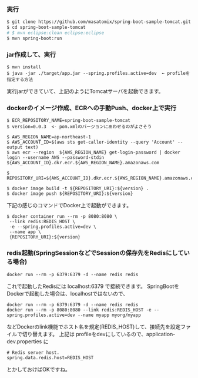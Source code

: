 
### 実行

```bash
$ git clone https://github.com/masatomix/spring-boot-sample-tomcat.git  ← 実際はほしいbranchを取得
$ cd spring-boot-sample-tomcat
# $ mvn eclipse:clean eclipse:eclipse
$ mvn spring-boot:run
```

### jar作成して、実行

```
$ mvn install
$ java -jar ./target/app.jar --spring.profiles.active=dev  ← profileを指定する方法
```

実行jarができていて、上記のようにTomcatサーバを起動できます。


### dockerのイメージ作成、ECRへの手動Push、docker上で実行

```
$ ECR_REPOSITORY_NAME=spring-boot-sample-tomcat
$ version=0.0.3  <- pom.xmlのバージョンにあわせるのがよさそう

$ AWS_REGION_NAME=ap-northeast-1
$ AWS_ACCOUNT_ID=$(aws sts get-caller-identity --query 'Account' --output text)
$ aws ecr --region  ${AWS_REGION_NAME} get-login-password | docker login --username AWS --password-stdin ${AWS_ACCOUNT_ID}.dkr.ecr.${AWS_REGION_NAME}.amazonaws.com

$ REPOSITORY_URI=${AWS_ACCOUNT_ID}.dkr.ecr.${AWS_REGION_NAME}.amazonaws.com/${ECR_REPOSITORY_NAME}

$ docker image build -t ${REPOSITORY_URI}:${version} .
$ docker image push ${REPOSITORY_URI}:${version}
```

下記の感じのコマンドでDocker上で起動ができます。

```
$ docker container run --rm -p 8080:8080 \
 --link redis:REDIS_HOST \
 -e --spring.profiles.active=dev \
 --name app \
 {REPOSITORY_URI}:${version}
```


### redis起動(SpringSessionなどでSessionの保存先をRedisにしている場合)

```
docker run --rm -p 6379:6379 -d --name redis redis
```

これで起動したRedisには localhost:6379 で接続できます。
SpringBootをDockerで起動した場合は、localhostではないので、


```
docker run --rm -p 6379:6379 -d --name redis redis
docker run --rm -p 8080:8080 --link redis:REDIS_HOST -e --spring.profiles.active=dev --name myapp myorg/myapp
```

などDockerのlink機能でホスト名を規定(REDIS_HOST)して、接続先を設定ファイルで切り替えます。
上記は profileをdevにしているので、application-dev.properties に

```
# Redis server host.
spring.data.redis.host=REDIS_HOST
```

とかしておけばOKですね。